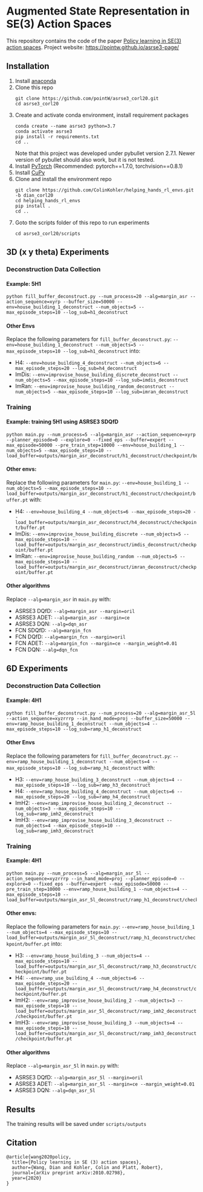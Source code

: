 # Augmented State Representation in SE(3) Action Spaces
This repository contains the code of the paper [Policy learning in SE(3) action spaces](https://arxiv.org/abs/2010.02798). Project website: https://pointw.github.io/asrse3-page/

## Installation
1. Install [anaconda](https://docs.conda.io/projects/conda/en/latest/user-guide/install/)
1. Clone this repo
    ```
    git clone https://github.com/pointW/asrse3_corl20.git
    cd asrse3_corl20
    ```
1. Create and activate conda environment, install requirement packages
    ```
    conda create --name asrse3 python=3.7
    conda activate asrse3
    pip install -r requirements.txt
    cd ..
    ```
    Note that this project was developed under pybullet version 2.7.1. Newer version of pybullet should also work, but it is not tested.   
1. Install [PyTorch](https://pytorch.org/) (Recommended: pytorch==1.7.0, torchvision==0.8.1)
1. Install [CuPy](https://github.com/cupy/cupy)
1. Clone and install the environment repo
    ```
    git clone https://github.com/ColinKohler/helping_hands_rl_envs.git -b dian_corl20
    cd helping_hands_rl_envs
    pip install .
    cd ..
    ```
1. Goto the scripts folder of this repo to run experiments
    ```
    cd asrse3_corl20/scripts
    ```
    
## 3D (x y theta) Experiments
### Deconstruction Data Collection
#### Example: 5H1
```
python fill_buffer_deconstruct.py --num_process=20 --alg=margin_asr --action_sequence=xyrp --buffer_size=50000 --env=house_building_1_deconstruct --num_objects=5 --max_episode_steps=10 --log_sub=h1_deconstruct 
```

#### Other Envs
Replace the following parameters for `fill_buffer_deconstruct.py`: `--env=house_building_1_deconstruct --num_objects=5 --max_episode_steps=10 --log_sub=h1_deconstruct`
into:

* H4: `--env=house_building_4_deconstruct --num_objects=6 --max_episode_steps=20 --log_sub=h4_deconstruct`
* ImDis: `--env=improvise_house_building_discrete_deconstruct --num_objects=5 --max_episode_steps=10 --log_sub=imdis_deconstruct`
* ImRan: `--env=improvise_house_building_random_deconstruct --num_objects=5 --max_episode_steps=10 --log_sub=imran_deconstruct`

### Training
#### Example: training 5H1 using ASRSE3 SDQfD
```
python main.py --num_process=5 --alg=margin_asr --action_sequence=xyrp --planner_episode=0 --explore=0 --fixed_eps --buffer=expert --max_episode=50000 --pre_train_step=10000 --env=house_building_1 --num_objects=5 --max_episode_steps=10 --load_buffer=outputs/margin_asr_deconstruct/h1_deconstruct/checkpoint/buffer.pt 
```
#### Other envs:
Replace the following parameters for `main.py`:
`--env=house_building_1 --num_objects=5 --max_episode_steps=10 --load_buffer=outputs/margin_asr_deconstruct/h1_deconstruct/checkpoint/buffer.pt`
with:

* H4: `--env=house_building_4 --num_objects=6 --max_episode_steps=20 --load_buffer=outputs/margin_asr_deconstruct/h4_deconstruct/checkpoint/buffer.pt`
* ImDis: `--env=improvise_house_building_discrete --num_objects=5 --max_episode_steps=10 --load_buffer=outputs/margin_asr_deconstruct/imdis_deconstruct/checkpoint/buffer.pt`
* ImRan: `--env=improvise_house_building_random --num_objects=5 --max_episode_steps=10 --load_buffer=outputs/margin_asr_deconstruct/imran_deconstruct/checkpoint/buffer.pt`

#### Other algorithms
Replace `--alg=margin_asr` in `main.py` with:
- ASRSE3 DQfD: `--alg=margin_asr --margin=oril`
- ASRSE3 ADET: `--alg=margin_asr --margin=ce`
- ASRSE3 DQN: `--alg=dqn_asr`
- FCN SDQfD: `--alg=margin_fcn`
- FCN DQfD: `--alg=margin_fcn --margin=oril`
- FCN ADET: `--alg=margin_fcn --margin=ce --margin_weight=0.01`
- FCN DQN: `--alg=dqn_fcn`

## 6D Experiments

### Deconstruction Data Collection
#### Example: 4H1
```
python fill_buffer_deconstruct.py --num_process=20 --alg=margin_asr_5l --action_sequence=xyzrrrp --in_hand_mode=proj --buffer_size=50000 --env=ramp_house_building_1_deconstruct --num_objects=4 --max_episode_steps=10 --log_sub=ramp_h1_deconstruct
```

#### Other Envs
Replace the following parameters for `fill_buffer_deconstruct.py`:
`--env=ramp_house_building_1_deconstruct --num_objects=4 --max_episode_steps=10 --log_sub=ramp_h1_deconstruct`
with:

* H3: `--env=ramp_house_building_3_deconstruct --num_objects=4 --max_episode_steps=10 --log_sub=ramp_h3_deconstruct`
* H4: `--env=ramp_house_building_4_deconstruct --num_objects=6 --max_episode_steps=20 --log_sub=ramp_h4_deconstruct`
* ImH2: `--env=ramp_improvise_house_building_2_deconstruct --num_objects=3 --max_episode_steps=10 --log_sub=ramp_imh2_deconstruct`
* ImH3: `--env=ramp_improvise_house_building_3_deconstruct --num_objects=4 --max_episode_steps=10 --log_sub=ramp_imh3_deconstruct`

### Training
#### Example: 4H1
```
python main.py --num_process=5 --alg=margin_asr_5l --action_sequence=xyzrrrp --in_hand_mode=proj --planner_episode=0 --explore=0 --fixed_eps --buffer=expert --max_episode=50000 --pre_train_step=10000 --env=ramp_house_building_1 --num_objects=4 --max_episode_steps=10 --load_buffer=outputs/margin_asr_5l_deconstruct/ramp_h1_deconstruct/checkpoint/buffer.pt
```

#### Other envs:
Replace the following parameters for `main.py`:
`--env=ramp_house_building_1 --num_objects=4 --max_episode_steps=10 --load_buffer=outputs/margin_asr_5l_deconstruct/ramp_h1_deconstruct/checkpoint/buffer.pt`
into:
* H3: `--env=ramp_house_building_3 --num_objects=4 --max_episode_steps=10 --load_buffer=outputs/margin_asr_5l_deconstruct/ramp_h3_deconstruct/checkpoint/buffer.pt`
* H4: `--env=ramp_use_building_4 --num_objects=6 --max_episode_steps=20 --load_buffer=outputs/margin_asr_5l_deconstruct/ramp_h4_deconstruct/checkpoint/buffer.pt`
* ImH2: `--env=ramp_improvise_house_building_2 --num_objects=3 --max_episode_steps=10 --load_buffer=outputs/margin_asr_5l_deconstruct/ramp_imh2_deconstruct/checkpoint/buffer.pt`
* ImH3: `--env=ramp_improvise_house_building_3 --num_objects=4 --max_episode_steps=10 --load_buffer=outputs/margin_asr_5l_deconstruct/ramp_imh3_deconstruct/checkpoint/buffer.pt`

#### Other algorithms
Replace `--alg=margin_asr_5l` in `main.py` with:
- ASRSE3 DQfD: `--alg=margin_asr_5l --margin=oril`
- ASRSE3 ADET: `--alg=margin_asr_5l --margin=ce --margin_weight=0.01`
- ASRSE3 DQN: `--alg=dqn_asr_5l`

## Results
The training results will be saved under `scripts/outputs`

## Citation
```
@article{wang2020policy,
  title={Policy learning in SE (3) action spaces},
  author={Wang, Dian and Kohler, Colin and Platt, Robert},
  journal={arXiv preprint arXiv:2010.02798},
  year={2020}
}
```